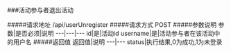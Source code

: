 ###活动参与者退出活动

#####请求地址 
/api/userUnregister
#####请求方式
POST
#####参数说明
参数|是否必须|说明
---|---|---
id|是|活动id
username|是|活动参与者在该活动中的用户名
#####返回值
返回值|说明
---|---
status|执行结果,0为成功,1为未登录
